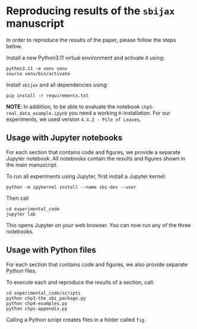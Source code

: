 # Reproducing results of the `sbijax` manuscript

In order to reproduce the results of the paper, please follow the steps below.

Install a new Python3.11 virtual environment and activate it using:

```shell
python3.11 -m venv venv
source venv/bin/activate
```

Install `sbijax` and all dependencies using:
```shell
pip install -r requirements.txt
```

**NOTE**: In addiition, to be able to evaluate the notebook `chp5-real_data_example.ipynb` you need a working
`R`-installation. For our experiments, we used version `4.4.2 - Pile of Leaves`.

## Usage with Jupyter notebooks

For each section that contains code and figures, we provide a separate Jupyter notebook.
All notebooks contain the results and figures shown in the main manuscript.

 To run all experiments using Jupyter, first install a Jupyter kernel:
```shell
python -m ipykernel install --name sbi-dev --user
```

Then call
```shell
cd experimental_code
jupyter lab
```

This opens Jupyter on your web browser. You can now run any of the three notebooks.

## Usage with Python files

For each section that contains code and figures, we also provide separate Python files.

To execute each and reproduce the results of a section, call:
```shell
cd experimental_code/scripts
python chp3-the_sbi_package.py
python chp4-examples.py
python chpx-appendix.py
```

Calling a Python script creates files in a folder called `fig`.

